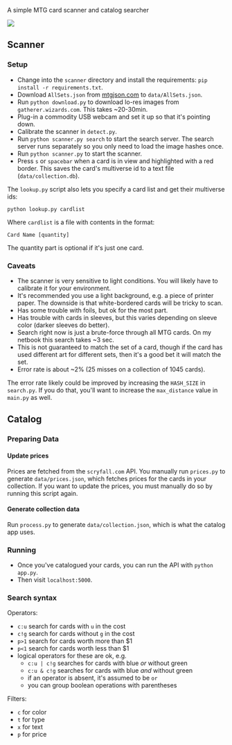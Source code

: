 A simple MTG card scanner and catalog searcher

![](demo.gif)

## Scanner

### Setup

- Change into the `scanner` directory and install the requirements: `pip install -r requirements.txt`.
- Download `AllSets.json` from [mtgjson.com](http://mtgjson.com/) to `data/AllSets.json`.
- Run `python download.py` to download lo-res images from `gatherer.wizards.com`. This takes ~20-30min.
- Plug-in a commodity USB webcam and set it up so that it's pointing down.
- Calibrate the scanner in `detect.py`.
- Run `python scanner.py search` to start the search server. The search server runs separately so you only need to load the image hashes once.
- Run `python scanner.py` to start the scanner.
- Press `s` or `spacebar` when a card is in view and highlighted with a red border. This saves the card's multiverse id to a text file (`data/collection.db`).

The `lookup.py` script also lets you specify a card list and get their multiverse ids:

    python lookup.py cardlist

Where `cardlist` is a file with contents in the format:

    Card Name [quantity]

The quantity part is optional if it's just one card.

### Caveats

- The scanner is very sensitive to light conditions. You will likely have to calibrate it for your environment.
- It's recommended you use a light background, e.g. a piece of printer paper. The downside is that white-bordered cards will be tricky to scan.
- Has some trouble with foils, but ok for the most part.
- Has trouble with cards in sleeves, but this varies depending on sleeve color (darker sleeves do better).
- Search right now is just a brute-force through all MTG cards. On my netbook this search takes ~3 sec.
- This is not guaranteed to match the set of a card, though if the card has used different art for different sets, then it's a good bet it will match the set.
- Error rate is about ~2% (25 misses on a collection of 1045 cards).

The error rate likely could be improved by increasing the `HASH_SIZE` in `search.py`. If you do that, you'll want to increase the `max_distance` value in `main.py` as well.

## Catalog

### Preparing Data

#### Update prices

Prices are fetched from the `scryfall.com` API. You manually run `prices.py` to generate `data/prices.json`, which fetches prices for the cards in your collection. If you want to update the prices, you must manually do so by running this script again.

#### Generate collection data

Run `process.py` to generate `data/collection.json`, which is what the catalog app uses.

### Running

- Once you've catalogued your cards, you can run the API with `python app.py`.
- Then visit `localhost:5000`.

### Search syntax

Operators:

- `c:u` search for cards with `u` in the cost
- `c!g` search for cards without `g` in the cost
- `p>1` search for cards worth more than $1
- `p<1` search for cards worth less than $1
- logical operators for these are ok, e.g.
    - `c:u | c!g` searches for cards with blue _or_ without green
    - `c:u & c!g` searches for cards with blue _and_ without green
    - if an operator is absent, it's assumed to be `or`
    - you can group boolean operations with parentheses

Filters:

- `c` for color
- `t` for type
- `x` for text
- `p` for price

